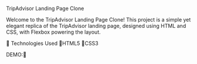 TripAdvisor Landing Page Clone

Welcome to the TripAdvisor Landing Page Clone! This project is a simple yet elegant replica of the TripAdvisor landing page, designed using HTML and CSS, with 
Flexbox powering the layout. 


🚀 Technologies Used
 🌟HTML5
 🌟CSS3

 DEMO:🚀

 


